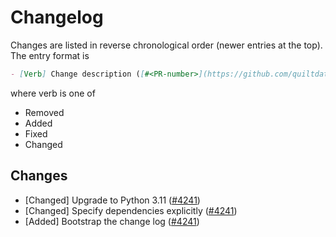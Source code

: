 <!-- markdownlint-disable line-length -->
# Changelog

Changes are listed in reverse chronological order (newer entries at the top).
The entry format is

```markdown
- [Verb] Change description ([#<PR-number>](https://github.com/quiltdata/quilt/pull/<PR-number>))
```

where verb is one of

- Removed
- Added
- Fixed
- Changed

## Changes

- [Changed] Upgrade to Python 3.11 ([#4241](https://github.com/quiltdata/quilt/pull/4241))
- [Changed] Specify dependencies explicitly ([#4241](https://github.com/quiltdata/quilt/pull/4241))
- [Added] Bootstrap the change log ([#4241](https://github.com/quiltdata/quilt/pull/4241))
